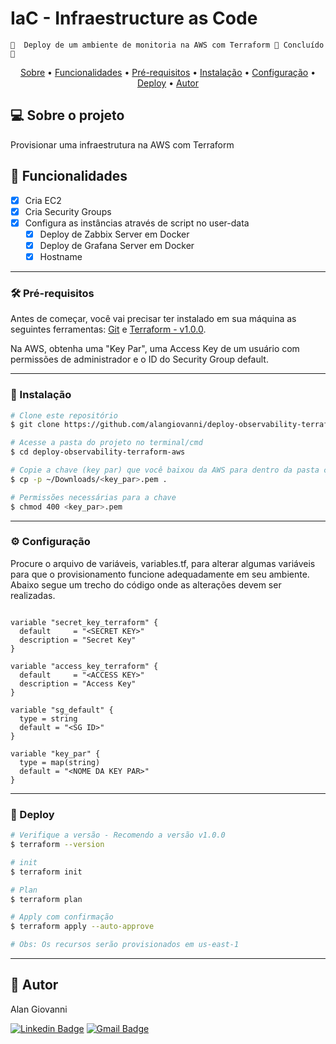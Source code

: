 # IaC - Infraestructure as Code
	🚧  Deploy de um ambiente de monitoria na AWS com Terraform 🚀 Concluído  🚧
<p align="center">
 <a href="#-sobre-o-projeto">Sobre</a> •
 <a href="#-funcionalidades">Funcionalidades</a> •
 <a href="#-pr%C3%A9-requisitos">Pré-requisitos</a> •
 <a href="#-instala%C3%A7%C3%A3o">Instalação</a> •
 <a href="#%EF%B8%8F-configura%C3%A7%C3%A3o">Configuração</a> •
 <a href="#-deploy">Deploy</a> •
 <a href="#-autor">Autor</a>
</p>

## 💻 Sobre o projeto

Provisionar uma infraestrutura na AWS com Terraform

## 💪 Funcionalidades

- [x] Cria EC2
- [x] Cria Security Groups
- [x] Configura as instâncias através de script no user-data
    - [x] Deploy de Zabbix Server em Docker
    - [x] Deploy de Grafana Server em Docker
    - [x] Hostname

---

### 🛠 Pré-requisitos

Antes de começar, você vai precisar ter instalado em sua máquina as seguintes ferramentas:
[Git](https://git-scm.com) e [Terraform - v1.0.0](https://www.terraform.io).

Na AWS, obtenha uma "Key Par", uma Access Key de um usuário com permissões de administrador e o ID do Security Group default.

---

### 🎲 Instalação

```bash
# Clone este repositório
$ git clone https://github.com/alangiovanni/deploy-observability-terraform-aws.git

# Acesse a pasta do projeto no terminal/cmd
$ cd deploy-observability-terraform-aws

# Copie a chave (key par) que você baixou da AWS para dentro da pasta corrente
$ cp -p ~/Downloads/<key_par>.pem .

# Permissões necessárias para a chave
$ chmod 400 <key_par>.pem

```

---

### ⚙️ Configuração
Procure o arquivo de variáveis, variables.tf, para alterar algumas variáveis para que o provisionamento funcione adequadamente em seu ambiente. Abaixo segue um trecho do código onde as alterações devem ser realizadas.

```

variable "secret_key_terraform" {
  default     = "<SECRET KEY>"
  description = "Secret Key"
}

variable "access_key_terraform" {
  default     = "<ACCESS KEY>"
  description = "Access Key"
}

variable "sg_default" {
  type = string
  default = "<SG ID>"
}

variable "key_par" {
  type = map(string)
  default = "<NOME DA KEY PAR>"
}

```

---

### 🚀 Deploy

```bash
# Verifique a versão - Recomendo a versão v1.0.0
$ terraform --version

# init
$ terraform init

# Plan
$ terraform plan

# Apply com confirmação
$ terraform apply --auto-approve

# Obs: Os recursos serão provisionados em us-east-1

```

---

## 🦸 Autor

Alan Giovanni

[![Linkedin Badge](https://img.shields.io/badge/-Alan_Giovanni-blue?style=flat-square&logo=Linkedin&logoColor=white&link=https://www.linkedin.com/in/alan-giovanni-53aaa9ab/)](https://www.linkedin.com/in/alan-giovanni-53aaa9ab/) 
[![Gmail Badge](https://img.shields.io/badge/-agmtargino@gmail.com-c14438?style=flat-square&logo=Gmail&logoColor=white&link=mailto:agmtargino@gmail.com)](mailto:agmtargino@gmail.com)
